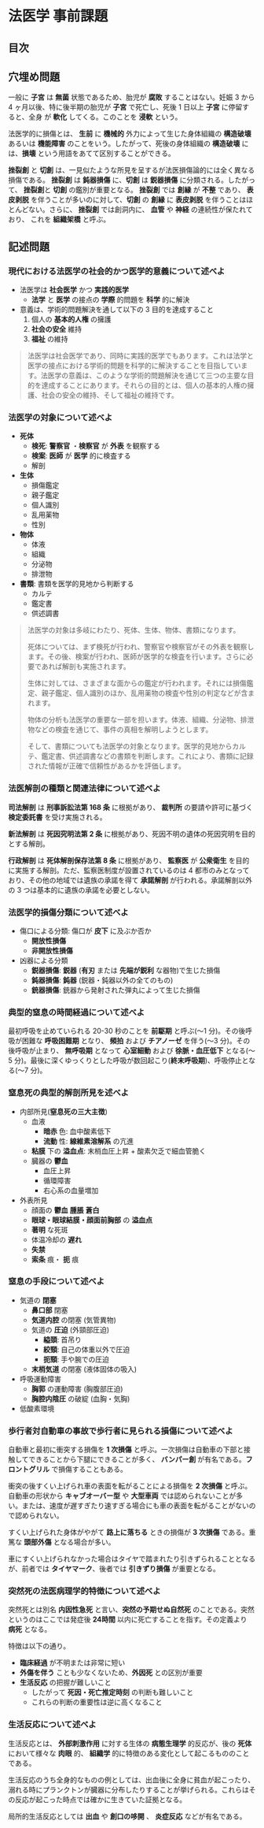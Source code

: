 # 法医学 事前課題

## 目次

## 穴埋め問題

一般に **子宮** は **無菌** 状態であるため、胎児が **腐敗** することはない。妊娠 3 から 4 ヶ月以後、特に後半期の胎児が **子宮** で死亡し、死後 1 日以上 **子宮** に停留すると、全身 が **軟化** してくる。このことを **浸軟** という。

法医学的に損傷とは、 **生前** に **機械的** 外力によって生じた身体組織の **構造破壊** あるいは **機能障害** のことをいう。したがって、死後の身体組織の **構造破壊** には、**損壊** という用語をあてて区別することができる。

**挫裂創** と **切創** は、一見似たような所見を呈するが法医損傷論的には全く異なる損傷である。 **挫裂創** は **鈍器損傷** に、**切創** は **鋭器損傷** に分類される。したがって、 **挫裂創**と **切創** の鑑別が重要となる。 **挫裂創** では **創縁** が **不整** であり、 **表皮剥脱** を伴うことが多いのに対して、**切創** の **創縁** に **表皮剥脱** を伴うことはほとんどない。さらに、 **挫裂創** では創洞内に、 **血管** や **神経** の連続性が保たれており、 これを **組織架橋** と呼ぶ。

## 記述問題

### 現代における法医学の社会的かつ医学的意義について述べよ

- 法医学は **社会医学** かつ **実践的医学**
  - **法学** と **医学** の接点の **学際** 的問題を **科学** 的に解決
- 意義は、学術的問題解決を通して以下の 3 目的を達成すること
  1.  個人の **基本的人権** の擁護
  2.  **社会の安全** 維持
  3.  **福祉** の維持

> 法医学は社会医学であり、同時に実践的医学でもあります。これは法学と医学の接点における学術的問題を科学的に解決することを目指しています。法医学の意義は、このような学術的問題解決を通じて三つの主要な目的を達成することにあります。それらの目的とは、個人の基本的人権の擁護、社会の安全の維持、そして福祉の維持です。

### 法医学の対象について述べよ

- **死体**
  - **検死**: **警察官** ・**検察官** が **外表** を観察する
  - **検案**: **医師** が **医学** 的に検査する
  - 解剖
- **生体**
  - 損傷鑑定
  - 親子鑑定
  - 個人識別
  - 乱用薬物
  - 性別
- **物体**
  - 体液
  - 組織
  - 分泌物
  - 排泄物
- **書類**: 書類を医学的見地から判断する
  - カルテ
  - 鑑定書
  - 供述調書

> 法医学の対象は多岐にわたり、死体、生体、物体、書類になります。
>
> 死体については、まず検死が行われ、警察官や検察官がその外表を観察します。その後、検案が行われ、医師が医学的な検査を行います。さらに必要であれば解剖も実施されます。
>
> 生体に対しては、さまざまな面からの鑑定が行われます。それには損傷鑑定、親子鑑定、個人識別のほか、乱用薬物の検査や性別の判定などが含まれます。
>
> 物体の分析も法医学の重要な一部を担います。体液、組織、分泌物、排泄物などの検査を通じて、事件の真相を解明しようとします。
>
> そして、書類についても法医学の対象となります。医学的見地からカルテ、鑑定書、供述調書などの書類を判断します。これにより、書類に記録された情報が正確で信頼性があるかを評価します。

### 法医解剖の種類と関連法律について述べよ

**司法解剖** は **刑事訴訟法第 168 条** に根拠があり、 **裁判所** の要請や許可に基づく **検定委託書** を受け実施される。

**新法解剖** は **死因究明法第 2 条** に根拠があり、死因不明の遺体の死因究明を目的とする解剖。

**行政解剖** は **死体解剖保存法第 8 条** に根拠があり、 **監察医** が **公衆衛生** を目的に実施する解剖。ただ、監察医制度が設置されているのは 4 都市のみとなっており、その他の地域では遺族の承諾を得て **承諾解剖** が行われる。承諾解剖以外の 3 つは基本的に遺族の承諾を必要としない。

### 法医学的損傷分類について述べよ

- 傷口による分類: 傷口が **皮下** に及ぶか否か
  - **開放性損傷**
  - **非開放性損傷**
- 凶器による分類
  - **鋭器損傷**: **鋭器** (**有刃** または **先端が鋭利** な器物)で生じた損傷
  - **鈍器損傷**: **鈍器** (鋭器・鈍器以外の全てのもの)
  - **銃器損傷**: 銃器から発射された弾丸によって生じた損傷

### 典型的窒息の時間経過について述べよ

最初呼吸を止めていられる 20-30 秒のことを **前駆期** と呼ぶ(〜1 分)。その後呼吸が困難な **呼吸困難期** となり、 **頻拍** および **チアノーゼ** を伴う(〜3 分)。その後呼吸が止まり、 **無呼吸期** となって **心室細動** および **徐脈・血圧低下** となる(〜5 分)。最後に深くゆっくりとした呼吸が数回起こり(**終末呼吸期**)、呼吸停止となる(〜7 分)。

### 窒息死の典型的解剖所見を述べよ

- 内部所見(**窒息死の三大主徴**)
  - 血液
    - **暗赤** 色: 血中酸素低下
    - **流動** 性: **線維素溶解系** の亢進
  - **粘膜** 下の **溢血点**: 末梢血圧上昇 + 酸素欠乏で細血管脆く
  - 臓器の **鬱血**
    - 血圧上昇
    - 循環障害
    - 右心系の血量増加
- 外表所見
  - 顔面の **鬱血** **腫脹** **蒼白**
  - **眼球・眼球結膜・顔面前胸部** の **溢血点**
  - **著明** な死斑
  - 体温冷却の **遅れ**
  - **失禁**
  - **索条** 痕・ **扼** 痕

### 窒息の手段について述べよ

- 気道の **閉塞**
  - **鼻口部** 閉塞
  - **気道内腔** の閉塞 (気管異物)
  - 気道の **圧迫** (外頸部圧迫)
    - **縊頚**: 首吊り
    - **絞頸**: 自己の体重以外で圧迫
    - **扼頸**: 手や腕での圧迫
  - **末梢気道** の閉塞 (液体固体の吸入)
- 呼吸運動障害
  - **胸郭** の運動障害 (胸腹部圧迫)
  - **胸腔内陰圧** の破綻 (血胸・気胸)
- 低酸素環境

### 歩行者対自動車の事故で歩行者に見られる損傷について述べよ

自動車と最初に衝突する損傷を **1 次損傷** と呼ぶ。一次損傷は自動車の下部と接触してできることから下腿にできることが多く、 **バンパー創** が有名である。**フロントグリル** で損傷することもある。

衝突の後すくい上げられ車の表面を転がることによる損傷を **2 次損傷** と呼ぶ。自動車の形状から **キャブオーバー型** や **大型車両** では認められないことが多い。または、速度が遅すぎたり速すぎる場合にも車の表面を転がることがないので認められない。

すくい上げられた身体がやがて **路上に落ちる** ときの損傷が **3 次損傷** である。重篤な **頭部外傷** となる場合が多い。

車にすくい上げられなかった場合はタイヤで踏まれたり引きずられることとなるが、前者では **タイヤマーク**、後者では **引きずり損傷** が重要となる。

### 突然死の法医病理学的特徴について述べよ

突然死とは別名 **内因性急死** と言い、**突然の予期せぬ自然死** のことである。突然というのはここでは発症後 **24時間** 以内に死亡することを指す。その定義より **病死** となる。

特徴は以下の通り。

- **臨床経過** が不明または非常に短い
- **外傷を伴う** ことも少なくないため、**外因死** との区別が重要
- **生活反応** の把握が難しいこと
    - したがって **死因・死亡推定時刻** の判断も難しいこと
    - これらの判断の重要性は逆に高くなること

### 生活反応について述べよ

生活反応とは、 **外部刺激作用** に対する生体の **病態生理学** 的反応が、後の **死体** において様々な **肉眼** 的、 **組織学** 的に特徴のある変化として起こるもののことである。

生活反応のうち全身的なものの例としては、出血後に全身に貧血が起こったり、溺れる時にプランクトンが臓器に分布したりすることが挙げられる。これらはその反応が起こった時点では確かに生きていた証拠となる。

局所的生活反応としては **出血** や **創口の哆開** 、 **炎症反応** などが有名である。
